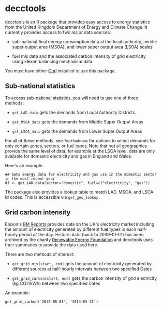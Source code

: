 # decctools

decctools is an R package that provides easy access to energy statistics from the United Kingdom Department of Energy and Climate Change.  It currently provides access to two major data sources:
	
  * sub-national final energy consumption data at the local authority, middle super output area (MSOA), and lower super output area (LSOA) scales
	
  * fuel mix data and the associated carbon intensity of grid electricity using Elexon balancing mechanism data

You must have either [Curl](http://curl.haxx.se/) installed to use this package.

## Sub-national statistics

To access sub-national statistics, you will need to use one of three methods:

  * `get_LAD_data` gets the demands from Local Authority Districts.
	
  * `get_MSOA_data` gets the demands from Middle Super Output Areas
	
  * `get_LSOA_data` gets the demands from Lower Super Output Areas
	
For all of these methods, see `?methodname` for options to select demands for only certain zones, sectors, or fuel types.  Note that not all geographies provide the same level of data; for example at the LSOA level, data are only available for domestic electricity and gas in England and Wales.

Here's an example:

    ## Gets energy data for electricity and gas use in the domestic sector in the most recent year
    df <- get_LAD_data(sector="domestic", fuel=c("electricity", "gas"))

The package also provides a lookup table to match LAD, MSOA, and LSOA id codes.  This is accessible via `get_geo_lookup`.

## Grid carbon intensity

Elexon's [BM Reports](http://www.bmreports.com/bsp/bsp_home.htm) provides data on the UK's electricity market including the amount of electricity generated by different fuel types in each half-hourly period of the day.  Historic data (back to 2009-01-01) has been archived by the charity [Renewable Energy Foundation](http://www.ref.org.uk/fuel/) and decctools uses their summaries to provide the data used here.

There are two methods of interest:

  * `get_grid_mix(start, end)` gets the amount of electricity generated by different sources at half-hourly intervals between two specified Dates
  
  * `get_grid_carbon(start, end)` gets the carbon intensity of grid electricity (kg CO2/kWh) between two specified Dates
  
An example:

    get_grid_carbon('2013-05-01', '2013-05-31')
